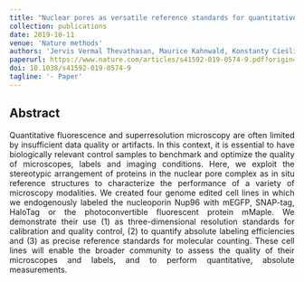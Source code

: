 ```yaml
---
title: "Nuclear pores as versatile reference standards for quantitative superresolution microscopy"
collection: publications
date: 2019-10-11
venue: 'Nature methods'
authors: 'Jervis Vermal Thevathasan, Maurice Kahnwald, Konstanty Cieśliński, Philipp Hoess, Sudheer Kumar Peneti, Manuel Reitberger, Daniel Heid, Krishna Chaitanya Kasuba, Sarah Janice Hoerner, Yiming Li, Yu-Le Wu, Markus Mund, Ulf Matti, Pedro Matos Pereira, Ricardo Henriques, Bianca Nijmeijer, Moritz Kueblbeck, Vilma Jimenez Sabinina, Jan Ellenberg, Jonas Ries'
paperurl: https://www.nature.com/articles/s41592-019-0574-9.pdf?origin=ppub
doi: 10.1038/s41592-019-0574-9
tagline: '- Paper'
---
```


<h2> Abstract </h2>
<p align= "justify">
Quantitative fluorescence and superresolution microscopy are often limited by insufficient data quality or artifacts. In this
context, it is essential to have biologically relevant control samples to benchmark and optimize the quality of microscopes,
labels and imaging conditions. Here, we exploit the stereotypic arrangement of proteins in the nuclear pore complex as in situ
reference structures to characterize the performance of a variety of microscopy modalities. We created four genome edited
cell lines in which we endogenously labeled the nucleoporin Nup96 with mEGFP, SNAP-tag, HaloTag or the photoconvertible
fluorescent protein mMaple. We demonstrate their use (1) as three-dimensional resolution standards for calibration and quality control, (2) to quantify absolute labeling efficiencies and (3) as precise reference standards for molecular counting. These
cell lines will enable the broader community to assess the quality of their microscopes and labels, and to perform quantitative,
absolute measurements.

